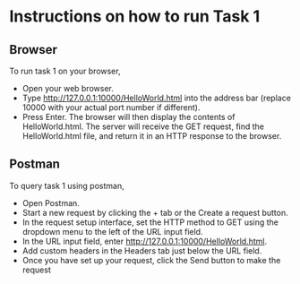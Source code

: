# Instructions on how to run Task 1

## Browser
To run task 1 on your browser,
* Open your web browser.
* Type http://127.0.0.1:10000/HelloWorld.html into the address bar (replace 10000 with your actual port number if different).
* Press Enter.
The browser will then display the contents of HelloWorld.html. The server will receive the GET request, find the HelloWorld.html file, and return it in an HTTP response to the browser.

## Postman
To query task 1 using postman,
* Open Postman.
* Start a new request by clicking the + tab or the Create a request button.
* In the request setup interface, set the HTTP method to GET using the dropdown menu to the left of the URL input field.
* In the URL input field, enter http://127.0.0.1:10000/HelloWorld.html.
* Add custom headers in the Headers tab just below the URL field.
* Once you have set up your request, click the Send button to make the request